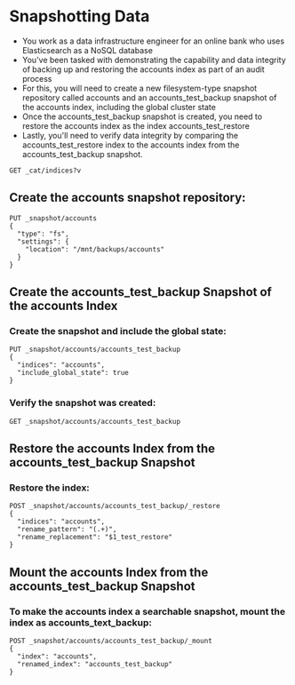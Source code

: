 # Snapshotting Data
- You work as a data infrastructure engineer for an online bank who uses Elasticsearch as a NoSQL database
- You've been tasked with demonstrating the capability and data integrity of backing up and restoring the accounts index as part of an audit process
- For this, you will need to create a new filesystem-type snapshot repository called accounts and an accounts_test_backup snapshot of the accounts index, including the global cluster state
- Once the accounts_test_backup snapshot is created, you need to restore the accounts index as the index accounts_test_restore
- Lastly, you'll need to verify data integrity by comparing the accounts_test_restore index to the accounts index from the accounts_test_backup snapshot.

```
GET _cat/indices?v
```

## Create the accounts snapshot repository:
```
PUT _snapshot/accounts
{
  "type": "fs",
  "settings": {
    "location": "/mnt/backups/accounts"
  }
}
```

## Create the accounts_test_backup Snapshot of the accounts Index
### Create the snapshot and include the global state:
```
PUT _snapshot/accounts/accounts_test_backup
{
  "indices": "accounts",
  "include_global_state": true
}
```

### Verify the snapshot was created:
```
GET _snapshot/accounts/accounts_test_backup
```

## Restore the accounts Index from the accounts_test_backup Snapshot
### Restore the index:
```
POST _snapshot/accounts/accounts_test_backup/_restore
{
  "indices": "accounts",
  "rename_pattern": "(.+)",
  "rename_replacement": "$1_test_restore"
}
```

## Mount the accounts Index from the accounts_test_backup Snapshot
### To make the accounts index a searchable snapshot, mount the index as accounts_text_backup:
```
POST _snapshot/accounts/accounts_test_backup/_mount
{
  "index": "accounts",
  "renamed_index": "accounts_test_backup"
}
```
